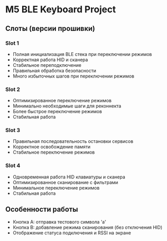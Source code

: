 # M5 BLE Keyboard Project

## Слоты (версии прошивки)

### Slot 1
- Полная инициализация BLE стека при переключении режимов
- Корректная работа HID и сканера
- Стабильное переподключение
- Правильная обработка безопасности
- Много избыточных шагов при переключении режимов

### Slot 2
- Оптимизированное переключение режимов
- Минимально необходимые шаги для реконнекта
- Более быстрое переключение режимов
- Стабильная работа

### Slot 3
- Правильная последовательность остановки сервисов
- Корректное освобождение памяти
- Стабильное переключение режимов

### Slot 4
- Одновременная работа HID клавиатуры и сканера
- Оптимизированное сканирование с фильтрами
- Минимальное переключение режимов
- Стабильная работа

## Особенности работы
- Кнопка A: отправка тестового символа 'a'
- Кнопка B: добавление режима сканирования (без отключения HID)
- Отображение статуса подключения и RSSI на экране 